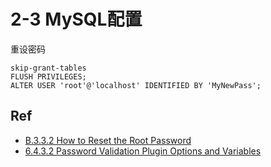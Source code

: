 # 2-3 MySQL配置

重设密码

```
skip-grant-tables
FLUSH PRIVILEGES;
ALTER USER 'root'@'localhost' IDENTIFIED BY 'MyNewPass';
```

## Ref

* [B.3.3.2 How to Reset the Root Password](https://dev.mysql.com/doc/refman/8.0/en/resetting-permissions.html)
* [6.4.3.2 Password Validation Plugin Options and Variables](https://dev.mysql.com/doc/refman/5.7/en/validate-password-options-variables.html)